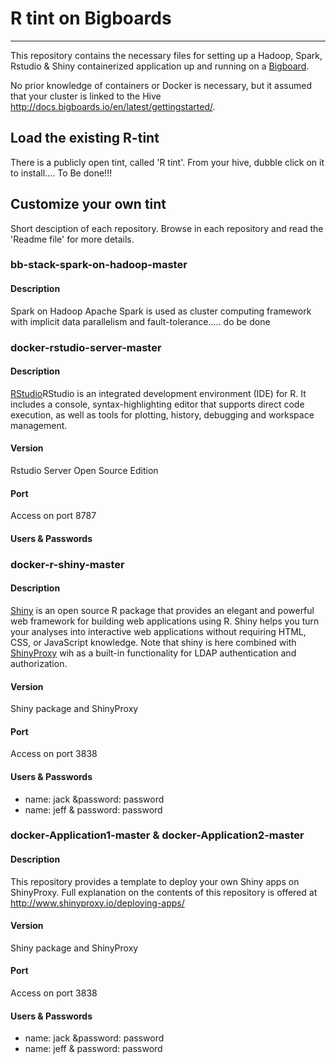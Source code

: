 # R tint on Bigboards
---------------------------


This repository contains the necessary files for setting up a Hadoop, Spark, Rstudio & Shiny containerized application up and running on a [Bigboard](www.bigboards.io).

No prior knowledge of containers or Docker is necessary, but it assumed that your cluster is linked to the Hive http://docs.bigboards.io/en/latest/gettingstarted/. 

## Load the existing R-tint
There is a publicly open tint, called 'R tint'. From your hive, dubble click on it to install....
To Be done!!!


## Customize your own tint

Short desciption of each repository. Browse in each repository and read the 'Readme file' for more details.

### bb-stack-spark-on-hadoop-master
#### Description
Spark on Hadoop Apache Spark is used as cluster computing framework with implicit data parallelism and fault-tolerance..... do be done

### docker-rstudio-server-master
#### Description
[RStudio](https://www.rstudio.com/products/rstudio/)RStudio is an integrated development environment (IDE) for R. It includes a console, syntax-highlighting editor that supports direct code execution, as well as tools for plotting, history, debugging and workspace management. 
#### Version
Rstudio Server Open Source Edition
#### Port
Access on port 8787
#### Users & Passwords

### docker-r-shiny-master
#### Description
[Shiny](https://www.rstudio.com/products/shiny/) is an open source R package that provides an elegant and powerful web framework for building web applications using R. Shiny helps you turn your analyses into interactive web applications without requiring HTML, CSS, or JavaScript knowledge.
Note that shiny is here combined with [ShinyProxy](http://www.shinyproxy.io/) wih as a built-in functionality for LDAP authentication and authorization.

#### Version
Shiny package and ShinyProxy 
#### Port
Access on port 3838
#### Users & Passwords
- name: jack &password: password
- name: jeff & password: password


### docker-Application1-master & docker-Application2-master
#### Description
This repository provides a template to deploy your own Shiny apps on ShinyProxy. Full explanation on the contents of this repository is offered at http://www.shinyproxy.io/deploying-apps/

#### Version
Shiny package and ShinyProxy 
#### Port
Access on port 3838
#### Users & Passwords
- name: jack &password: password
- name: jeff & password: password
